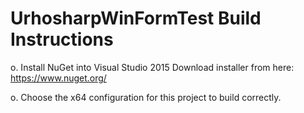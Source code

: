 # UrhosharpWinFormTest Build Instructions

o. Install NuGet into Visual Studio 2015
   Download installer from here: https://www.nuget.org/

o. Choose the x64 configuration for this project to build correctly.


